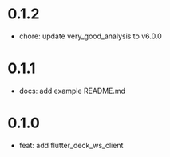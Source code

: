 # 0.1.2

- chore: update very_good_analysis to v6.0.0

# 0.1.1

- docs: add example README.md

# 0.1.0

- feat: add flutter_deck_ws_client
